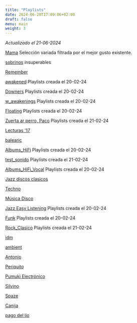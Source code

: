 ```yaml
---
title: "Playlists"
date: 2024-06-20T17:09:06+02:00
draft: false
menu: main
weight: 3
---
```


_Actualizado el 21-06-2024_

[Mama](https://open.spotify.com/playlist/1LYAqxDMqhy0TMIOBzhOqg) Selección variada filtrada por el mejor gusto existente.

[sobrinos](https://open.spotify.com/playlist/12yW7n4rxrKwRLQDHnUTWh) insuperables

[Remember](https://open.spotify.com/playlist/03VlNYFXZ6evLWvLMNKHk8) 

[awakened](https://open.spotify.com/playlist/3521U6PDIZLoP6S9jQhI86) Playlists creada el 20-02-24

[Downers](https://open.spotify.com/playlist/018ue54Sw3ZFHZurBEndcV) Playlists creada el 20-02-24

[w_awakenings](https://open.spotify.com/playlist/3SMJF8liZFhWUX4uAV2xwF) Playlists creada el 20-02-24

[Floating](https://open.spotify.com/playlist/38onpFeWMwMrGePaTes7F0) Playlists creada el 20-02-24

[Zuerta ar perro, Paco](https://open.spotify.com/playlist/1GME9Y5nWzOM6t5g1eRZ1a) Playlists creada el 21-02-24

[Lecturas '17](https://open.spotify.com/playlist/3vCfGWhpGn2mcrlsCYMuLM) 

[balearic](https://open.spotify.com/playlist/6YCNVAkIyrKOUItxv3tRxe) 

[Albums_HiFi](https://open.spotify.com/playlist/4R1Q00icNWjLZhUaTphBYW) Playlists creada el 20-02-24

[test_sonido](https://open.spotify.com/playlist/1UTFLjWEUI0tQDw9YY8Xov) Playlists creada el 21-02-24

[Albums_HiFi_Vocal](https://open.spotify.com/playlist/6A2DsRAhP9X2x3KfhmtlKQ) Playlists creada el 20-02-24

[Jazz discos clasicos](https://open.spotify.com/playlist/2vP8Z7RpECG1zLPO4rlm7E) 

[Techno](https://open.spotify.com/playlist/6ANZn8DUuvZkLjRQ99jEua) 

[Música Disco](https://open.spotify.com/playlist/6iunkDx8LJsjqc8rKLFKFq) 

[Jazz Easy Listening](https://open.spotify.com/playlist/3BkWtCB5F8aPd8fCXKjQib) Playlists creada el 20-02-24

[Funk](https://open.spotify.com/playlist/0cXhMZuqc3RqqEsD9tmB6I) Playlists creada el 20-02-24

[Rock_Clasico](https://open.spotify.com/playlist/4UfAj21Ct3fMBb9ZHbUFrN) Playlists creada el 21-02-24

[idm](https://open.spotify.com/playlist/6GSGh243cZ3JQrHyloiu9D) 

[ambient](https://open.spotify.com/playlist/17UP8KWrepiuz831ja3ukH) 

[Antonio](https://open.spotify.com/playlist/1vl8JhG1Blhb6HYgbYQ3mA)

[Periquito](https://open.spotify.com/playlist/0hdLD49I022RjFonUfY0Be) 

[Pumuki Electrónico](https://open.spotify.com/playlist/5TtAucXLDCVkcjCJJS4edN) 

[Silvino](https://open.spotify.com/playlist/7lHRRbNuxGwLx7R09ZAVQx)

[Spaze](https://open.spotify.com/playlist/4nTPInXb6GkxqYCApRfCjE) 

[Canija](https://open.spotify.com/playlist/5atUzN5drdhiPQM9NC9V1A) 

[pago del lio](https://open.spotify.com/playlist/0NAryYvYeu6PZUA09MGRIO) 

